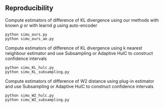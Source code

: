 ## Reproducibility

Compute estimators of difference of KL divergence using our methods with known $g$ or with learnd $g$ using auto-encoder
```{python}
python simu_ours.py
python simu_ours_ae.py
```
Compute estimators of difference of KL divergence using k nearest neighbour estimator and use Subsampling or Adaptive HulC to construct confidence intervals
```{python}
python simu_KL_hulc.py
python simu_KL_subsampling.py
```
Compute estimators of difference of W2 distance using plug-in estimator and use Subsampling or Adaptive HulC to construct confidence intervals
```{python}
python simu_W2_hulc.py
python simu_W2_subsampling.py
```